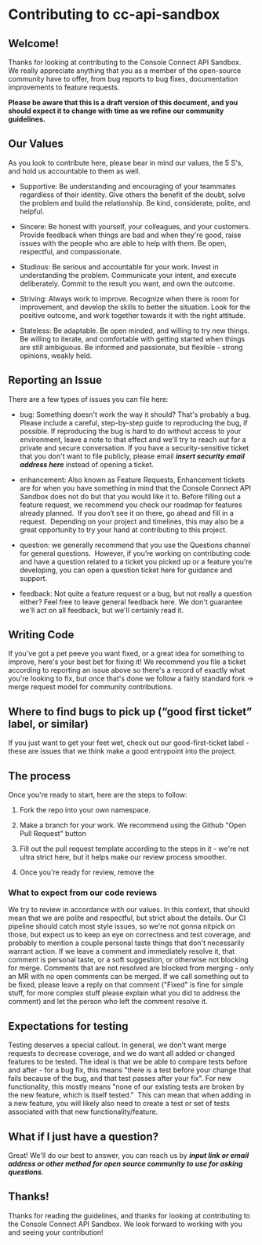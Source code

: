 <!--
   Copyright 2024 Console Connect

   Licensed under the Apache License, Version 2.0 (the "License");
   you may not use this file except in compliance with the License.
   You may obtain a copy of the License at

       http://www.apache.org/licenses/LICENSE-2.0

   Unless required by applicable law or agreed to in writing, software
   distributed under the License is distributed on an "AS IS" BASIS,
   WITHOUT WARRANTIES OR CONDITIONS OF ANY KIND, either express or implied.
   See the License for the specific language governing permissions and
   limitations under the License.
-->

<!--
    TODO: Add security e-mail address
    TODO: Add contact information for general support questions
    TODO: Formatting?
-->

# Contributing to cc-api-sandbox

## Welcome!

Thanks for looking at contributing to the Console Connect API Sandbox.  We really appreciate anything that you as a member of the open-source community have to offer, from bug reports to bug fixes, documentation improvements to feature requests.

**Please be aware that this is a draft version of this document, and you should expect it to change with time as we refine our community guidelines.**

## Our Values

As you look to contribute here, please bear in mind our values, the 5 S's, and hold us accountable to them as well.

- Supportive: Be understanding and encouraging of your teammates regardless of their identity. Give others the benefit of the doubt, solve the problem and build the relationship. Be kind, considerate, polite, and helpful.

- Sincere: Be honest with yourself, your colleagues, and your customers. Provide feedback when things are bad and when they're good, raise issues with the people who are able to help with them. Be open, respectful, and compassionate.

- Studious: Be serious and accountable for your work. Invest in understanding the problem. Communicate your intent, and execute deliberately. Commit to the result you want, and own the outcome.

- Striving: Always work to improve. Recognize when there is room for improvement, and develop the skills to better the situation. Look for the positive outcome, and work together towards it with the right attitude.

- Stateless: Be adaptable. Be open minded, and willing to try new things. Be willing to iterate, and comfortable with getting started when things are still ambiguous. Be informed and passionate, but flexible - strong opinions, weakly held.


## Reporting an Issue

There are a few types of issues you can file here:

- bug: Something doesn't work the way it should? That's probably a bug. Please include a careful, step-by-step guide to reproducing the bug, if possible. If reproducing the bug is hard to do without access to your environment, leave a note to that effect and we'll try to reach out for a private and secure conversation. If you have a security-sensitive ticket that you don't want to file publicly, please email ***insert security email address here*** instead of opening a ticket.

- enhancement: Also known as Feature Requests, Enhancement tickets are for when you have something in mind that the Console Connect API Sandbox does not do but that you would like it to. Before filling out a feature request, we recommend you check our roadmap for features already planned.  If you don’t see it on there, go ahead and fill in a request.  Depending on your project and timelines, this may also be a great opportunity to try your hand at contributing to this project.

- question: we generally recommend that you use the Questions channel for general questions.  However, if you’re working on contributing code and have a question related to a ticket you picked up or a feature you’re developing, you can open a question ticket here for guidance and support.

- feedback: Not quite a feature request or a bug, but not really a question either? Feel free to leave general feedback here. We don't guarantee we'll act on all feedback, but we'll certainly read it.


## Writing Code

If you've got a pet peeve you want fixed, or a great idea for something to improve, here's your best bet for fixing it! We recommend you file a ticket according to reporting an issue above so there's a record of exactly what you're looking to fix, but once that's done we follow a fairly standard fork -> merge request model for community contributions.

## Where to find bugs to pick up (“good first ticket” label, or similar)

If you just want to get your feet wet, check out our good-first-ticket label - these are issues that we think make a good entrypoint into the project.

## The process

Once you're ready to start, here are the steps to follow:

1. Fork the repo into your own namespace.

2. Make a branch for your work. We recommend using the Github "Open Pull Request" button 

3. Fill out the pull request template according to the steps in it - we're not ultra strict here, but it helps make our review process smoother.

4. Once you're ready for review, remove the 


### What to expect from our code reviews

We try to review in accordance with our values. In this context, that should mean that we are polite and respectful, but strict about the details. Our CI pipeline should catch most style issues, so we're not gonna nitpick on those, but expect us to keep an eye on correctness and test coverage, and probably to mention a couple personal taste things that don't necessarily warrant action. If we leave a comment and immediately resolve it, that comment is personal taste, or a soft suggestion, or otherwise not blocking for merge. Comments that are not resolved are blocked from merging - only an MR with no open comments can be merged. If we call something out to be fixed, please leave a reply on that comment ("Fixed" is fine for simple stuff, for more complex stuff please explain what you did to address the comment) and let the person who left the comment resolve it.

## Expectations for testing

Testing deserves a special callout. In general, we don't want merge requests to decrease coverage, and we do want all added or changed features to be tested. The ideal is that we be able to compare tests before and after - for a bug fix, this means "there is a test before your change that fails because of the bug, and that test passes after your fix". For new functionality, this mostly means "none of our existing tests are broken by the new feature, which is itself tested."  This can mean that when adding in a new feature, you will likely also need to create a test or set of tests associated with that new functionality/feature.

## What if I just have a question?

Great! We'll do our best to answer, you can reach us by ***input link or email address or other method for open source community to use for asking questions***.

## Thanks!

Thanks for reading the guidelines, and thanks for looking at contributing to the Console Connect API Sandbox. We look forward to working with you and seeing your contribution!
